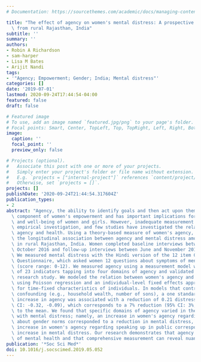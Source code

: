 ```yaml
---
# Documentation: https://sourcethemes.com/academic/docs/managing-content/

title: "The effect of agency on women's mental distress: A prospective cohort study\
  \ from rural Rajasthan, India"
subtitle: ''
summary: ''
authors:
- Robin A Richardson
- sam-harper
- Lisa M Bates
- Arijit Nandi
tags:
- '"Agency; Empowerment; Gender; India; Mental distress"'
categories: []
date: '2019-07-01'
lastmod: 2020-09-24T17:44:54-04:00
featured: false
draft: false

# Featured image
# To use, add an image named `featured.jpg/png` to your page's folder.
# Focal points: Smart, Center, TopLeft, Top, TopRight, Left, Right, BottomLeft, Bottom, BottomRight.
image:
  caption: ''
  focal_point: ''
  preview_only: false

# Projects (optional).
#   Associate this post with one or more of your projects.
#   Simply enter your project's folder or file name without extension.
#   E.g. `projects = ["internal-project"]` references `content/project/deep-learning/index.md`.
#   Otherwise, set `projects = []`.
projects: []
publishDate: '2020-09-24T21:44:54.317604Z'
publication_types:
- 2
abstract: "Agency, the ability to identify goals and then act upon them, is a core\
  \ component of women's empowerment and has important implications for the rights\
  \ and well-being of women and girls. However, inadequate measurement of agency impedes\
  \ empirical investigation, and few studies have investigated the relation between\
  \ agency and health. Using a theory-based measure of women's agency, we investigated\
  \ the longitudinal association between agency and mental distress among women living\
  \ in rural Rajasthan, India. Women completed baseline interviews between June and\
  \ October 2016 and follow-up interviews between June and November 2017 (n = 2859).\
  \ We measured mental distress with the Hindi version of the 12 item General Health\
  \ Questionnaire, which asked women 12 questions about symptoms of mental distress\
  \ (score range: 0-12). We measured agency using a measurement model which was composed\
  \ of 23 indicators tapping into four domains of agency and validated in a prior\
  \ research study. We modeled the relation between women's agency and mental distress\
  \ using Poisson regression and an individual-level fixed effects approach to account\
  \ for time-fixed characteristics of individuals. In models that controlled for time-varying\
  \ confounding (e.g., household wealth, number of sons), a one standard deviation\
  \ increase in agency was associated with a reduction of 0.21 distress symptoms (95%\
  \ CI: -0.32, -0.09), which corresponds to a 7% reduction (95% CI: 3%, 11%) relative\
  \ to the mean. We found that specific domains of agency varied in their association\
  \ with mental distress; namely, an increase in women's agency regarding her attitudes\
  \ about gender norms corresponded to a reduction in mental distress, whereas an\
  \ increase in women's agency regarding speaking up in public corresponded to an\
  \ increase in mental distress. Our research demonstrates that agency may be a determinant\
  \ of mental health and that comprehensive measurement can reveal nuanced relationships."
publication: '*Soc Sci Med*'
doi: 10.1016/j.socscimed.2019.05.052
---
```

